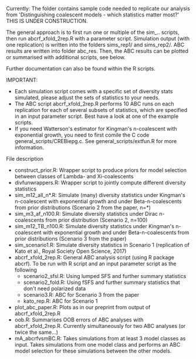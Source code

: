 Currently: The folder contains sample code needed to replicate our analysis from 'Distinguishing coalescent models - which statistics matter most?'
THIS IS UNDER CONSTRUCTION. 

The general approach is to first run one or multiple of the sim_.. scripts, then run abcrf_xfold_2rep.R with a parameter script. 
Simulation output (with one replication) is written into the folders sims_rep1/ and sims_rep2/. ABC results are written into folder abc_res. 
Then, the ABC results can be plotted or summarised with additional scripts, see below.

Further documentation can also be found within the R scripts.


IMPORTANT: 
* Each simulation script comes with a specific set of diversity stats simulated, please adjust the sets of statistics to your needs.
* The ABC script abcrf_xfold_2rep.R performs 10 ABC runs on each replication for each of several subsets of statistics, which are specified in an input parameter script.
  Best have a look at one of the example scripts.
* If you need Watterson's estimator for Kingman's n-coalescent with exponential growth, you need to first comile the C code general_scripts/CREBiepg.c. See general_scripts/extfun.R for more information.

File description
* construct_prior.R: Wrapper script to produce priors for model selection between classes of Lambda- and Xi-coalescents 
* divfunwrappers.R: Wrapper script to jointly compute different diversity statistics 
* sim_m12_all_n*.R: Simulate (many) diversity statistics under Kingman's n-coalescent with exponential growth and under Beta-n-coalescents from prior distributions (Scenario 2 from the paper, n=*) 
* sim_m3_af_n100.R: Simulate diversity statistics under Dirac n-coalescents from prior distribution (Scenario 2, n=100)
* sim_m12_TB_n100.R: Simulate diversity statistics under Kingman's n-coalescent with exponential growth and under Beta-n-coalescents from prior distributions (Scenario 3 from the paper)
* sim_scenario1.R: Simulate diversity statistics in Scenario 1 (replication of Kato et al., Royal Society Open Science, 2017)
* abcrf_xfold_2rep.R: General ABC analysis script (using R package abcrf). To be run with R script and an input parameter script as the following
   * scenario2_sfsl.R: Using lumped SFS and further summary statistics
   * scenario2_fold.R: Using fSFS and further summary statistics that don't need polarized data
   * scenario3.R: ABC for Scenario 3 from the paper
   * kato_rep.R: ABC for Scenario 1
* plot_abc_paper.R: Plots as in our preprint from output of abcrf_xfold_2rep.R
* oob.R: Summarises OOB errors of ABC analyses with abcrf_xfold_2rep.R. Currently simultaneously for two ABC analyses (or twice the same...)
* mA_abcrfvsmBC.R: Takes simulations from at least 3 model classes as input. Takes simulations from one model class and performs an ABC model selection for these simulations between the other models. 
